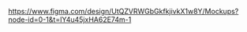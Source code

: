 <!-- Figma Link for Mockups -->
https://www.figma.com/design/UtQZVRWGbGkfkjivkX1w8Y/Mockups?node-id=0-1&t=IY4u45jxHA62E74m-1

